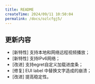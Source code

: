 ```yaml
---
title: README
createTime: 2024/09/11 10:50:04
permalink: /docs/ozlcfgj5/
---
```

## 更新内容

* [新特性] 支持本地和网络远程视频播放；
* [新特性] 支持IPv6网络；
* [改进] 支持egret自定义加载进度条；
* [修复] EUI label 中替换文字造成的崩溃；
* [改进] 提高稳定性。

